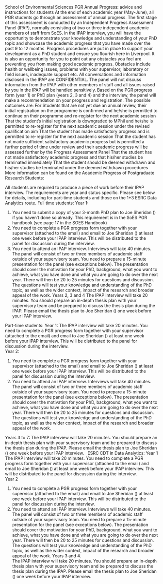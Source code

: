 School of Environmental Sciences
PGR Annual Progress: advice and instructions for students
At the end of each academic year (May-June), all PGR students go through an assessment of annual progress. The first stage of this assessment is conducted by an Independent Progress Assessment Panel (IPAP), normally consisting of two or three independent academic members of staff from SoES. In the IPAP interview, you will have the opportunity to demonstrate your knowledge and understanding of your PhD topic and showcase the academic progress that you have made over the past 9 to 12 months. Progress procedures are put in place to support your development as a PhD student and ensure you flourish here in Liverpool. It is also an opportunity for you to point out any obstacles you feel are preventing you from making good academic progress. Obstacles include health or wellbeing issues, problems with your supervisor, laboratory or field issues, inadequate support etc. All conversations and information disclosed in the IPAP are CONFIDENTIAL. The panel will not discuss information from the IPAP with other members of staff and all issues raised by you in the IPAP will be handled sensitively. Based on the PGR progress form (year 1) or PhD plan (years 2, 3 and 4) and the interview, the panel will make a recommendation on your progress and registration. The possible outcomes are:
For Students that are not yet due an annual review, their initial registration on the programme is confirmed and he/she is permitted to continue on their programme and re-register for the next academic session
That the student’s initial registration is downgraded to MPhil and he/she is permitted to re-register for the next academic session under the revised qualification aim
That the student has made satisfactory progress and is permitted to re-register for the next academic session
That the student has not made sufficient satisfactory academic progress but is permitted a further period of time under review and their academic progress will be assessed further by the Progress Assessment Panel
That the student has not made satisfactory academic progress and that his/her studies be terminated immediately
That the student should be deemed withdrawn and his/her studies be terminated under the deemed withdrawn procedures
More information can be found on the Academic Progress of Postgraduate Research Students: 
 







All students are required to produce a piece of work before their IPAP interview. The requirements are year and status specific. Please see below for details, including for part-time students and those on the 1+3 ESRC Data Analytics route. 
Full time students: 
Year 1: 
1. You need to submit a copy of your 3-month PhD plan to Joe Sheridan () if you haven’t done so already. This requirement is in the SoES PGR handbook (see page 17 in the SOES Handbook)
2. You need to complete a PGR progress form together with your supervisor (attached to the email) and email to Joe Sheridan () at least one week before your IPAP interview. This will be distributed to the panel for discussion during the interview.  
3. You need to attend an IPAP interview.  Interviews will take 40 minutes. The panel will consist of two or three members of academic staff outside of your supervisory team. You need to prepare a 15-minute presentation for the panel (see exceptions below).  The presentation should cover the motivation for your PhD, background, what you want to achieve, what you have done and what you are going to do over the next year. There will then be 20 to 25 minutes for questions and discussion. The questions will test your knowledge and understanding of the PhD topic, as well as the wider context, impact of the research and broader appeal of the work. 
Years 2, 3 and 4 
The IPAP interview will take 20 minutes. You should prepare an in-depth thesis plan with your supervisory team and be prepared to discuss the thesis plan during the IPAP. Please email the thesis plan to Joe Sheridan () one week before your IPAP interview. 

Part-time students: 
Year 1: 
The IPAP interview will take 20 minutes. You need to complete a PGR progress form together with your supervisor (attached to the email) and email to Joe Sheridan () at least one week before your IPAP interview. This will be distributed to the panel for discussion during the interview.  
Year 2: 
1. You need to complete a PGR progress form together with your supervisor (attached to the email) and email to Joe Sheridan () at least one week before your IPAP interview. This will be distributed to the panel for discussion during the interview.  
2. You need to attend an IPAP interview.  Interviews will take 40 minutes. The panel will consist of two or three members of academic staff outside of your supervisory team. You need to prepare a 15-minute presentation for the panel (see exceptions below).  The presentation should cover the motivation for your PhD, background, what you want to achieve, what you have done and what you are going to do over the next year. There will then be 20 to 25 minutes for questions and discussion. The questions will test your knowledge and understanding of the PhD topic, as well as the wider context, impact of the research and broader appeal of the work. 

Years 3 to 7: 
The IPAP interview will take 20 minutes. You should prepare an in-depth thesis plan with your supervisory team and be prepared to discuss the thesis plan during the IPAP. Please email the thesis plan to Joe Sheridan () one week before your IPAP interview. 
 
ESRC CDT in Data Analytics: 
Year 1
The IPAP interview will take 20 minutes. You need to complete a PGR progress form together with your supervisor (attached to the email) and email to Joe Sheridan () at least one week before your IPAP interview. This will be distributed to the panel for discussion during the interview.  
Year 2
1. You need to complete a PGR progress form together with your supervisor (attached to the email) and email to Joe Sheridan () at least one week before your IPAP interview. This will be distributed to the panel for discussion during the interview.  
2. You need to attend an IPAP interview.  Interviews will take 40 minutes. The panel will consist of two or three members of academic staff outside of your supervisory team. You need to prepare a 15-minute presentation for the panel (see exceptions below).  The presentation should cover the motivation for your PhD, background, what you want to achieve, what you have done and what you are going to do over the next year. There will then be 20 to 25 minutes for questions and discussion. The questions will test your knowledge and understanding of the PhD topic, as well as the wider context, impact of the research and broader appeal of the work. 
Years 3 and 4.  
The IPAP interview will take 20 minutes. You should prepare an in-depth thesis plan with your supervisory team and be prepared to discuss the thesis plan during the IPAP. Please email the thesis plan to Joe Sheridan () one week before your IPAP interview. 



